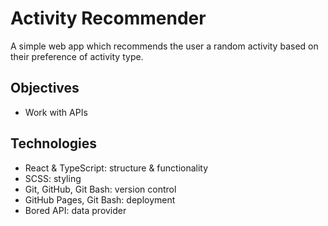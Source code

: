 # Activity Recommender

A simple web app which recommends the user a random activity based on their preference of activity type.


## Objectives
* Work with APIs


## Technologies
* React & TypeScript: structure & functionality
* SCSS: styling
* Git, GitHub, Git Bash: version control
* GitHub Pages, Git Bash: deployment
* Bored API: data provider
